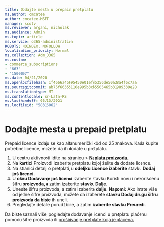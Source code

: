 ```yaml
---
title: Dodajte mesta u prepaid pretplatu
ms.author: cmcatee
author: cmcatee-MSFT
manager: scotv
ms.reviewer: argani, nicholak
ms.audience: Admin
ms.topic: article
ms.service: o365-administration
ROBOTS: NOINDEX, NOFOLLOW
localization_priority: Normal
ms.collection: Adm_O365
ms.custom:
- commerce_subscriptions
- "663"
- "1500007"
ms.date: 04/21/2020
ms.openlocfilehash: 1f4666a45695450e01efd5356de50a38a4f6c7aa
ms.sourcegitcommit: ab75f66355116e995b3cb5505465b31989339e28
ms.translationtype: MT
ms.contentlocale: sr-Latn-RS
ms.lasthandoff: 08/13/2021
ms.locfileid: "58316062"
---
```

# <a name="add-seats-to-a-prepaid-subscription"></a>Dodajte mesta u prepaid pretplatu

Prepaid licence izdaju se kao alfanumerički kôd od 25 znakova. Kada kupite potrebne licence, možete da ih dodate u pretplatu.

1. U centru aktivnosti idite na stranicu  >  **[Naplata proizvoda.](https://go.microsoft.com/fwlink/p/?linkid=842054)**
2. Na **kartici** Proizvodi izaberite pretplatu kojoj želite da dodate licence.
3. Na stranici detalji o pretplati, u **odeljku Licence izaberite** stavku **Dodaj još licenci.**
4. U **oknu Dodavanje još licenci** izaberite stavku Koristi novu i nekorišćenu šifru **proizvoda, a** zatim izaberite **stavku Dalje.**
5. Unesite šifru proizvoda, a zatim izaberite **dalje**.
    **Napomi:** Ako imate više od jedne šifre proizvoda, možete da izaberete **stavku Dodaj drugu šifru proizvoda da biste** ih uneli.
6. Pregledajte detalje porudžbine, a zatim **izaberite stavku Preuredi**.

Da biste saznali više, pogledajte dodavanje licenci u pretplatu plaćenu pomoću šifre proizvoda ili [proširivanje pretplate koja je plaćena.](https://docs.microsoft.com/microsoft-365/commerce/licenses/add-licenses-using-product-key)